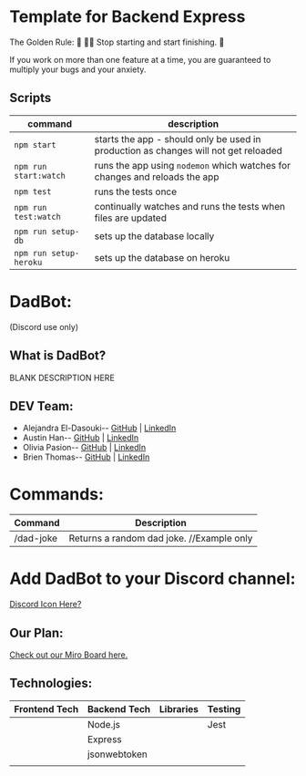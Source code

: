# Template for Backend Express

The Golden Rule:
🦸 🦸‍♂️ Stop starting and start finishing. 🏁

If you work on more than one feature at a time, you are guaranteed to multiply your bugs and your anxiety.

## Scripts

| command                | description                                                                         |
| ---------------------- | ----------------------------------------------------------------------------------- |
| `npm start`            | starts the app - should only be used in production as changes will not get reloaded |
| `npm run start:watch`  | runs the app using `nodemon` which watches for changes and reloads the app          |
| `npm test`             | runs the tests once                                                                 |
| `npm run test:watch`   | continually watches and runs the tests when files are updated                       |
| `npm run setup-db`     | sets up the database locally                                                        |
| `npm run setup-heroku` | sets up the database on heroku                                                      |


# DadBot:
(Discord use only)

## What is DadBot? 
BLANK DESCRIPTION HERE


## DEV Team:
* Alejandra El-Dasouki-- [GitHub](https://github.com/Alejae1998) | [LinkedIn](https://www.linkedin.com/in/alejandrael-dasouki/)
* Austin Han-- [GitHub](https://github.com/austinbhan) | [LinkedIn](https://www.linkedin.com/in/austin-han-740a69157/)
* Olivia Pasion-- [GitHub](https://github.com/Olivia-Pasion) | [LinkedIn](https://www.linkedin.com/in/olivia-pasion/)
* Brien Thomas-- [GitHub](https://github.com/briensthomas) | [LinkedIn](https://www.linkedin.com/in/brien-thomas/)


# Commands:
Command|Description
--- | ---
/dad-joke|Returns a random dad joke. //Example only



# Add DadBot to your Discord channel: <br> 
<a href="#">Discord Icon Here?</a>

## Our Plan:

[Check out our Miro Board here.](https://miro.com/app/board/uXjVPcbFIzY=/?share_link_id=691875534494)

## Technologies:

| Frontend Tech   | Backend Tech    | Libraries           | Testing              |
|-----------------|-----------------|---------------------|----------------------|
|                 | Node.js         |                     | Jest                 |
|                 | Express         |                     |                      |
|                 | jsonwebtoken    |                     |                      |
|                 |                 |                     |                      |
